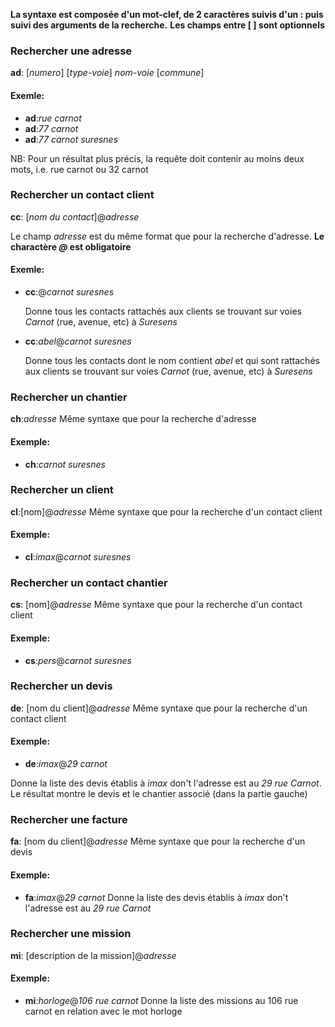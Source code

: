 **La syntaxe est composée d'un mot-clef, de 2 caractères suivis d'un : puis suivi des arguments de la recherche.**
**Les champs entre [ ] sont optionnels**

### Rechercher une adresse
**ad**: [*numero*] [*type-voie*] *nom-voie* [*commune*]
#### Exemle:
  - **ad**:*rue carnot*
  - **ad**:*77 carnot*
  - **ad**:*77 carnot suresnes*
    
NB: Pour un résultat plus précis, la requête doit contenir au moins deux mots, i.e. rue carnot ou 32 carnot

### Rechercher un contact client
**cc**: [*nom du contact*]@*adresse*

Le champ *adresse* est du même format que pour la recherche d'adresse. **Le charactère *@* est obligatoire**
#### Exemle:
  - **cc**:@*carnot suresnes*
    
    Donne tous les contacts rattachés aux clients se trouvant sur voies *Carnot* (rue, avenue, etc) à *Suresens*
    
  - **cc**:*abel*@*carnot suresnes*
    
    Donne tous les contacts dont le nom contient *abel* et qui sont rattachés aux clients se trouvant sur voies *Carnot* (rue, avenue, etc) à *Suresens*

### Rechercher un chantier
**ch**:*adresse*
Même syntaxe que pour la recherche d'adresse 
#### Exemple:
  - **ch**:*carnot suresnes*

### Rechercher un client
**cl**:[nom]@*adresse*
Même syntaxe que pour la recherche d'un contact client
#### Exemple:
  - **cl**:*imax*@*carnot suresnes*

### Rechercher un contact chantier
**cs**: [nom]@*adresse*
Même syntaxe que pour la recherche d'un contact client
#### Exemple:
  - **cs**:*pers*@*carnot suresnes*

### Rechercher un devis
**de**: [nom du client]@*adresse*
Même syntaxe que pour la recherche d'un contact client
#### Exemple:
  - **de**:*imax*@*29 carnot*
    
  Donne la liste des devis établis à *imax* don't l'adresse est au *29 rue Carnot*. Le résultat montre le devis et le chantier associé (dans la partie gauche)

### Rechercher une facture
**fa**: [nom du client]@*adresse*
Même syntaxe que pour la recherche d'un devis
#### Exemple:
  - **fa**:*imax*@*29 carnot*
  Donne la liste des devis établis à *imax* don't l'adresse est au *29 rue Carnot*

### Rechercher une mission
**mi**: [description de la mission]@*adresse*
#### Exemple:
  - **mi**:*horloge*@*106 rue carnot*
  Donne la liste des missions au 106 rue carnot en relation avec le mot horloge

  

